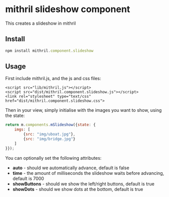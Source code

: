 # mithril slideshow component

This creates a slideshow in mithril

## Install

```javascript
npm install mithril.component.slideshow
```

## Usage

First include mithril.js, and the js and css files:

```markup
<script src="lib/mithril.js"></script>
<script src="dist/mithril.component.slideshow.js"></script>
<link rel="stylesheet" type="text/css" href="dist/mithril.component.slideshow.css">
```

Then in your view, simply initialise with the images you want to show, using the state:

```javascript
return m.components.mSlideshow({state: {
	imgs: [
		{src: "img/uboat.jpg"},
		{src: "img/bridge.jpg"}
	]
}});
```

You can optionally set the following attributes:

* **auto** - should we automatically advance, default is false
* **time** - the amount of milliseconds the slideshow waits before advancing, default is 7000
* **showButtons** - should we show the left/right buttons, default is true
* **showDots** - should we show dots at the bottom, default is true
